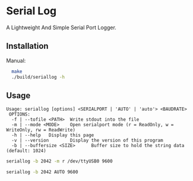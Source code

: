 
# Serial Log

A Lightweight And Simple Serial Port Logger.

## Installation

Manual:

```bash
  make
  ./build/seriallog -h
```

## Usage

```
Usage: seriallog [options] <SERIALPORT | 'AUTO' | 'auto'> <BAUDRATE>
 OPTIONS:
  -f | --tofile <PATH>  Write stdout into the file
  -m | --mode <MODE>    Open serialport mode (r = ReadOnly, w = WriteOnly, rw = ReadWrite)
  -h | --help   Display this page
  -v | --version        Display the version of this program
  -b | --buffersize <SIZE>      Buffer size to hold the string data (default: 1024)
```

```bash
seriallog -b 2042 -m r /dev/ttyUSB0 9600
```

```bash
seriallog -b 2042 AUTO 9600
```
